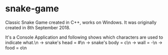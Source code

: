 # snake-game
Classic Snake Game created in C++, works on Windows.
It was originally created in 8th September 2018.

It's a Console Application and following shows which characters are used to indicate what.\n
->   snake's head = #\n
->   snake's body = c\n
->   wall         = -\n
->   food         = o\n
